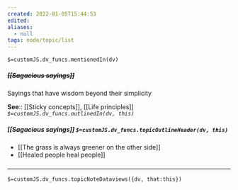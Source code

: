 ```yaml
---
created: 2022-01-05T15:44:53 
edited: 
aliases:
  - null
tags: node/topic/list
---
```

`$=customJS.dv_funcs.mentionedIn(dv)`

##### <s class="topic-title">[[Sagacious sayings]]</s>

Sayings that have wisdom beyond their simplicity

**See**:: [[Sticky concepts]], [[Life principles]]
*`$=customJS.dv_funcs.outlinedIn(dv, this)`*

##### [[Sagacious sayings]] `$=customJS.dv_funcs.topicOutlineHeader(dv, this)`

- [[The grass is always greener on the other side]]
- [[Healed people heal people]]

### <hr class="dataviews"/>

`$=customJS.dv_funcs.topicNoteDataviews({dv, that:this})`

